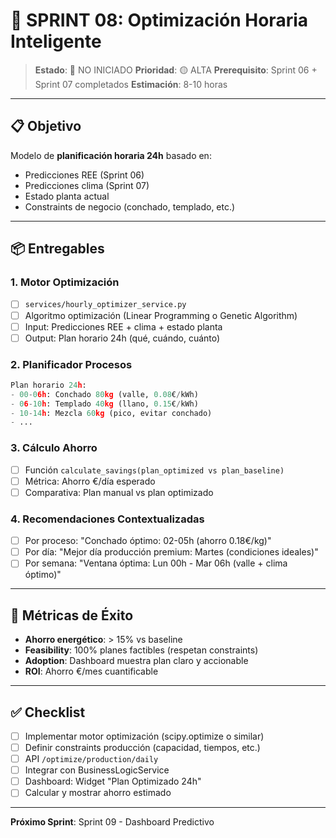 # 🎯 SPRINT 08: Optimización Horaria Inteligente

> **Estado**: 🔴 NO INICIADO
> **Prioridad**: 🟡 ALTA
> **Prerequisito**: Sprint 06 + Sprint 07 completados
> **Estimación**: 8-10 horas

---

## 📋 Objetivo

Modelo de **planificación horaria 24h** basado en:
- Predicciones REE (Sprint 06)
- Predicciones clima (Sprint 07)
- Estado planta actual
- Constraints de negocio (conchado, templado, etc.)

---

## 📦 Entregables

### 1. Motor Optimización
- [ ] `services/hourly_optimizer_service.py`
- [ ] Algoritmo optimización (Linear Programming o Genetic Algorithm)
- [ ] Input: Predicciones REE + clima + estado planta
- [ ] Output: Plan horario 24h (qué, cuándo, cuánto)

### 2. Planificador Procesos
```python
Plan horario 24h:
- 00-06h: Conchado 80kg (valle, 0.08€/kWh)
- 06-10h: Templado 40kg (llano, 0.15€/kWh)
- 10-14h: Mezcla 60kg (pico, evitar conchado)
- ...
```

### 3. Cálculo Ahorro
- [ ] Función `calculate_savings(plan_optimized vs plan_baseline)`
- [ ] Métrica: Ahorro €/día esperado
- [ ] Comparativa: Plan manual vs plan optimizado

### 4. Recomendaciones Contextualizadas
- [ ] Por proceso: "Conchado óptimo: 02-05h (ahorro 0.18€/kg)"
- [ ] Por día: "Mejor día producción premium: Martes (condiciones ideales)"
- [ ] Por semana: "Ventana óptima: Lun 00h - Mar 06h (valle + clima óptimo)"

---

## 🧪 Métricas de Éxito

- **Ahorro energético**: > 15% vs baseline
- **Feasibility**: 100% planes factibles (respetan constraints)
- **Adoption**: Dashboard muestra plan claro y accionable
- **ROI**: Ahorro €/mes cuantificable

---

## ✅ Checklist

- [ ] Implementar motor optimización (scipy.optimize o similar)
- [ ] Definir constraints producción (capacidad, tiempos, etc.)
- [ ] API `/optimize/production/daily`
- [ ] Integrar con BusinessLogicService
- [ ] Dashboard: Widget "Plan Optimizado 24h"
- [ ] Calcular y mostrar ahorro estimado

---

**Próximo Sprint**: Sprint 09 - Dashboard Predictivo
